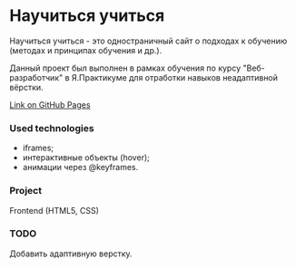 # Научиться учиться

Научиться учиться - это одностраничный сайт о подходах к обучению (методах и принципах обучения и др.).

Данный проект был выполнен в рамках обучения по курсу "Веб-разработчик" в Я.Практикуме для отработки навыков неадаптивной вёрстки.

[Link on GitHub Pages](https://shamankas.github.io/how-to-learn/)

### Used technologies 

* iframes;
* интерактивные объекты (hover);
* анимации через @keyframes.

### Project

Frontend (HTML5, CSS)

### TODO

Добавить адаптивную верстку.
